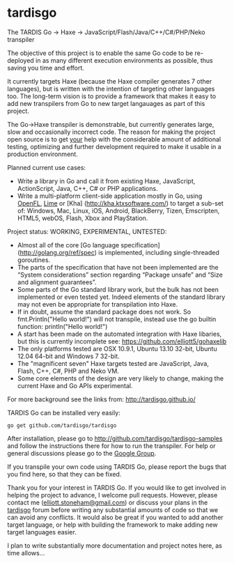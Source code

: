 tardisgo
========

The TARDIS Go -> Haxe -> JavaScript/Flash/Java/C++/C#/PHP/Neko transpiler 

The objective of this project is to enable the same Go code to be re-deployed in  as many different execution environments as possible, thus saving you time and effort. 

It currently targets Haxe (because the Haxe compiler generates 7 other languages), but is written with the intention of targeting other languages too. The long-term vision is to provide a framework that makes it easy to add new transpilers from Go to new target langauages as part of this project.

The Go->Haxe transpiler is demonstrable, but currently generates large, slow and  occasionally incorrect code. The reason for making the project open source is to get <u>your</u> help with the considerable amount of additional testing, optimizing and further development required to make it usable in a production environment.

Planned current use cases: 
- Write a library in Go and call it from  existing Haxe, JavaScript, ActionScript, Java, C++, C# or PHP applications.
- Write a multi-platform client-side application mostly in Go, using [OpenFL](http://openfl.org), [Lime](https://github.com/openfl/lime) or [Kha] (http://kha.ktxsoftware.com/) to target a sub-set of: 
Windows,
Mac,
Linux,
iOS,
Android,
BlackBerry,
Tizen,
Emscripten,
HTML5,
webOS,
Flash,
Xbox and PlayStation.

Project status: WORKING, EXPERIMENTAL, UNTESTED:
- Almost all of the core [Go language specification] (http://golang.org/ref/spec) is implemented, including single-threaded goroutines.
- The parts of the specification that have not been implemented are the “System considerations” section regarding “Package unsafe” and “Size and alignment guarantees”. 
- Some parts of the Go standard library work, but the bulk has not been implemented or even tested yet. Indeed elements of the standard library may not even be appropriate for transpilation into Haxe. 
- If in doubt, assume the standard package does not work. So fmt.Println("Hello world!") will not transpile, instead use the go builtin function: println("Hello world!")
- A start has been made on the automated integration with Haxe libaries, but this is currently incomplete see: https://github.com/elliott5/gohaxelib
- The only platforms tested are OSX 10.9.1, Ubuntu 13.10 32-bit, Ubuntu 12.04 64-bit and Windows 7 32-bit. 
- The "magnificent seven" Haxe targets tested are JavaScript, Java, Flash, C++, C#, PHP and Neko VM. 
- Some core elements of the design are very likely to change, making the current Haxe and Go APIs experimental.

For more background see the links from: http://tardisgo.github.io/

TARDIS Go can be installed very easily:
```
go get github.com/tardisgo/tardisgo
```

After installation, please go to http://github.com/tardisgo/tardisgo-samples and follow the instructions there for how to run the transpiler. 
For help or general discussions please go to the [Google Group](https://groups.google.com/d/forum/tardisgo). 

If you transpile your own code using TARDIS Go, please report the bugs that you find here, so that they can be fixed.

Thank you for your interest in TARDIS Go. If you would like to get involved in helping the project to advance, I welcome pull requests. However, please contact me (elliott.stoneham@gmail.com) or discuss your plans in the [tardisgo](https://groups.google.com/d/forum/tardisgo) forum before writing any substantial amounts of code so that we can avoid any conflicts.  It would also be great if you wanted to add another target language, or help with building the framework to make adding new target languages easier.

I plan to write substantially more documentation and project notes here, as time allows...

